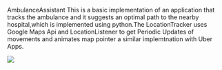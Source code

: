 AmbulanceAssistant 
This is a basic implementation of an application that tracks the ambulance and it suggests an optimal path to the nearby hospital,which is implemented using python.The LocationTracker uses Google Maps Api and LocationListener to get Periodic Updates of movements 
and animates map pointer a similar implemtnation with Uber Apps.

<img src ="https://github.com/frankodoom/MotionVehicleTracker/blob/master/app/src/main/res/drawable/screen.gif"/>